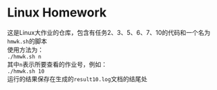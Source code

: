 # Linux Homework
这是Linux大作业的仓库，包含有任务2、3、5、6、7、10的代码和一个名为`hmwk.sh`的脚本   
使用方法为：    
`./hmwk.sh n`    
其中`n`表示所要查看的作业号，例如：    
`./hmwk.sh 10`    
运行的结果保存在生成的`result10.log`文档的结尾处
